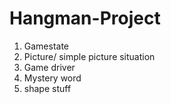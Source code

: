 # Hangman-Project
1. Gamestate
2. Picture/ simple picture situation
3. Game driver
4. Mystery word
5. shape stuff
